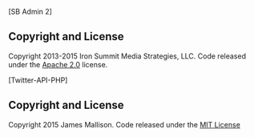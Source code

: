 [SB Admin 2]

## Copyright and License

Copyright 2013-2015 Iron Summit Media Strategies, LLC. Code released under the [Apache 2.0](https://github.com/IronSummitMedia/startbootstrap-sb-admin-2/blob/gh-pages/LICENSE) license.

[Twitter-API-PHP]

## Copyright and License

Copyright 2015 James Mallison. Code released under the [MIT License](http://github.com/j7mbo/twitter-api-php)